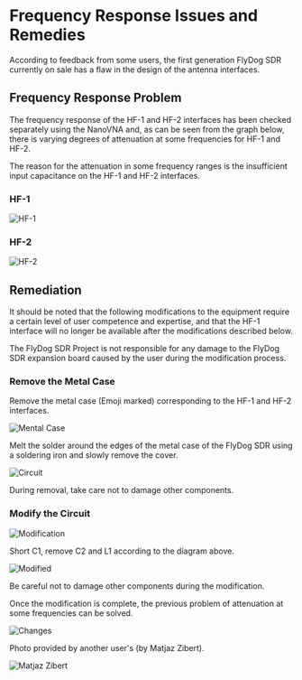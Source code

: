 # Frequency Response Issues and Remedies

According to feedback from some users, the first generation FlyDog SDR currently on sale has a flaw in the design of the antenna interfaces.

## Frequency Response Problem

The frequency response of the HF-1 and HF-2 interfaces has been checked separately using the NanoVNA and, as can be seen from the graph below, there is varying degrees of attenuation at some frequencies for HF-1 and HF-2.

The reason for the attenuation in some frequency ranges is the insufficient input capacitance on the HF-1 and HF-2 interfaces.

### HF-1

![HF-1](/developer/sensitivity_1.jpg "HF-1")

### HF-2

![HF-2](/developer/sensitivity_2.jpg "HF-2")

## Remediation

It should be noted that the following modifications to the equipment require a certain level of user competence and expertise, and that the HF-1 interface will no longer be available after the modifications described below.

The FlyDog SDR Project is not responsible for any damage to the FlyDog SDR expansion board caused by the user during the modification process.

### Remove the Metal Case

Remove the metal case (Emoji marked) corresponding to the HF-1 and HF-2 interfaces.

![Mental Case](/developer/sensitivity_3.jpg "Mental Case")

Melt the solder around the edges of the metal case of the FlyDog SDR using a soldering iron and slowly remove the cover.

![Circuit](/developer/sensitivity_4.jpg "Circuit")

During removal, take care not to damage other components.

### Modify the Circuit

![Modification](/developer/sensitivity_5.jpg "Modification")

Short C1, remove C2 and L1 according to the diagram above.

![Modified](/developer/sensitivity_6.jpg "Modified")

Be careful not to damage other components during the modification.

Once the modification is complete, the previous problem of attenuation at some frequencies can be solved.

![Changes](/developer/sensitivity_7.jpg "Changes")

Photo provided by another user's (by Matjaz Zibert).

![Matjaz Zibert](/developer/sensitivity_8.jpg "Matjaz Zibert")
